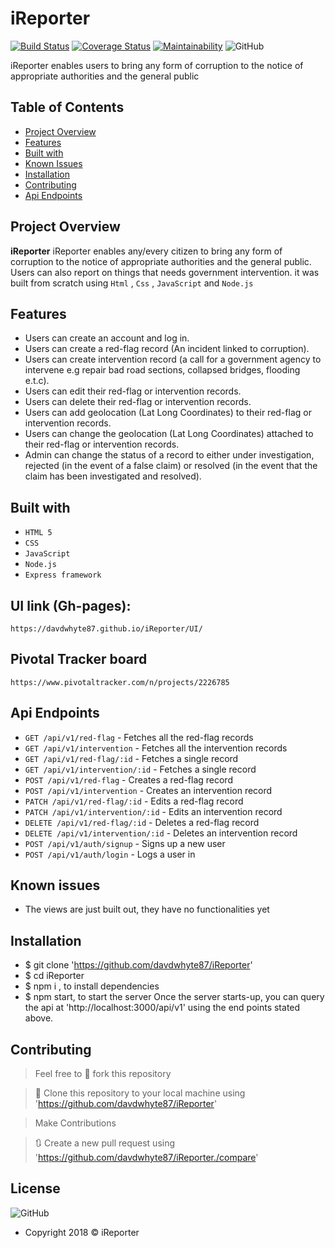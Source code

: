 # iReporter

[![Build Status](https://travis-ci.org/davdwhyte87/iReporter.svg?branch=api_get_records)](https://travis-ci.org/davdwhyte87/iReporter)
[![Coverage Status](https://coveralls.io/repos/github/davdwhyte87/iReporter/badge.svg?branch=api_get_records&service=github)](https://coveralls.io/github/davdwhyte87/iReporter?branch=api_get_records&service=github)
[![Maintainability](https://api.codeclimate.com/v1/badges/6d3c17678ddc23f0d8eb/maintainability)](https://codeclimate.com/github/davdwhyte87/iReporter/maintainability)
![GitHub](https://img.shields.io/github/license/mashape/apistatus.svg)

iReporter enables users  to bring any form of corruption to the notice of appropriate authorities and the general public


## Table of Contents

* [Project Overview](#Project-Overview)
* [Features](#Features)
* [Built with](#built-with)
* [Known Issues](#Known-issues)
* [Installation](#Installation)
* [Contributing](#Contributing)
* [Api Endpoints](#Api-Endpoints)


## Project Overview
**iReporter** iReporter enables any/every citizen to bring any form of corruption to the notice of appropriate authorities and the general public. Users can also report on things that needs government intervention. it was built from scratch using `Html` , `Css` , `JavaScript` and `Node.js`

## Features

- Users can create an account and log in.
- Users can create a red-flag record (An incident linked to corruption).
- Users can create intervention record (a call for a government agency to intervene e.g
repair bad road sections, collapsed bridges, flooding e.t.c).
- Users can edit their red-flag or intervention records.
- Users can delete their red-flag or intervention records.
- Users can add geolocation (Lat Long Coordinates) to their red-flag or intervention
records.
- Users can change the geolocation (Lat Long Coordinates) attached to their red-flag or
intervention records.
- Admin can change the status of a record to either under investigation, rejected (in the
event of a false claim) or resolved (in the event that the claim has been investigated and
resolved).


## Built with
- `HTML 5`
- `CSS`
- `JavaScript`
- `Node.js`
- `Express framework`

## UI link (Gh-pages): 
 `https://davdwhyte87.github.io/iReporter/UI/`

 ## Pivotal Tracker board
 `https://www.pivotaltracker.com/n/projects/2226785`

## Api Endpoints
- `GET /api/v1/red-flag` - Fetches all the red-flag records
- `GET /api/v1/intervention` - Fetches all the intervention records
- `GET /api/v1/red-flag/:id` - Fetches a single record
- `GET /api/v1/intervention/:id` - Fetches a single record
- `POST /api/v1/red-flag` - Creates a red-flag record
- `POST /api/v1/intervention` - Creates an intervention record
- `PATCH /api/v1/red-flag/:id` - Edits a red-flag record
- `PATCH /api/v1/intervention/:id` - Edits an intervention record
- `DELETE /api/v1/red-flag/:id` - Deletes a red-flag record
- `DELETE /api/v1/intervention/:id` - Deletes an intervention record
- `POST /api/v1/auth/signup` - Signs up a new user
- `POST /api/v1/auth/login` - Logs a user in
 
 ## Known issues
- The views are just built out, they have no functionalities yet


## Installation

- $ git clone 'https://github.com/davdwhyte87/iReporter'
- $ cd iReporter
- $ npm i , to install dependencies
- $ npm start, to start the server
Once the server starts-up, you can query the api at 'http://localhost:3000/api/v1' using the end points stated above.

## Contributing
>  Feel free to 🍴 fork this repository

>  👯 Clone this repository to your local machine using 'https://github.com/davdwhyte87/iReporter'

> Make Contributions

> 🔃 Create a new pull request using 'https://github.com/davdwhyte87/iReporter./compare'


## License
![GitHub](https://img.shields.io/github/license/mashape/apistatus.svg)

- Copyright 2018 © iReporter
